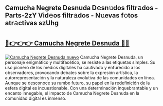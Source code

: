 ## Camucha Negrete Desnuda D𝚎sn𝚞dos filtr𝚊dos - Parts-2zY Vid𝚎os filtr𝚊dos - N𝚞evas f𝚘tos atr𝚊ctivas szUhg

# <h2><a href="http://mb4c49h.tromn.icu/?c=Camucha+Negrete+Desnuda">🔗👉👉👉 Camucha Negrete Desnuda 🔗🔗</a></h2>

[![Camucha Negrete Desnuda nuevo](https://i.imgur.com/pEAQMta.gif)](http://mb4c49h.tromn.icu/?c=Camucha+Negrete+Desnuda)
Camucha Negrete Desnuda, un personaje enigmático y multifacético, se resiste a las etiquetas simples. Su uso pionero de los medios digitales ha cautivado y enfurecido a los observadores, provocando debates sobre la expresión artística, la autorrepresentación y la naturaleza evolutiva de las comunidades en línea. Aunque se desconoce su rumbo futuro, su papel en la redefinición de la esfera digital es incuestionable. Con una determinación inquebrantable y un encanto innegable, el impacto de Camucha Negrete Desnuda en la comunidad digital es inmenso.
